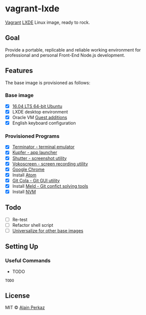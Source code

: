 # vagrant-lxde
[Vagrant](https://www.vagrantup.com/) [LXDE](http://lxde.org/) Linux image, ready to rock.

## Goal
Provide a portable, replicable and reliable working environment for professional and personal Front-End Node.js development.

## Features
The base image is provisioned as follows:

### Base image
- [X] [16.04 LTS 64-bit Ubuntu](https://bitbucket.org/janihur/ubuntu-1604-lxde-desktop)
- [X] LXDE desktop environment
- [X] Oracle VM [Guest additions](https://www.virtualbox.org/manual/ch04.html)
- [X] English keyboard configuration

### Provisioned Programs
- [X]  [Terminator - terminal emulator](https://wiki.archlinux.org/index.php/Terminator)
- [X]  [Kupfer - app launcher](https://github.com/kupferlauncher/kupfer)
- [X]  [Shutter - screenshot utility](http://shutter-project.org/)
- [X]  [Vokoscreen - screen recording utility](https://github.com/vkohaupt/vokoscreen)
- [X]  [Google Chrome](https://www.google.com/chrome/index.html)
- [X] Install [Atom](https://github.com/atom/atom)
- [X]  [Git Cola - Git GUI utility](https://git-cola.github.io/)
- [X] Install [Meld - Git confict solving tools](http://meldmerge.org/)
- [X] Install [NVM](https://github.com/creationix/nvm)

## Todo

- [ ] Re-test
- [ ] Refactor shell script
- [ ] [Universalize for other base images](https://github.com/dotless-de/vagrant-vbguest)

## Setting Up
### Useful Commands
- TODO
```
TODO
```

## License
MIT © [Alain Perkaz](https://aperkaz.github.io)
